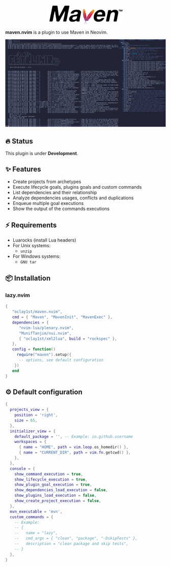 <br/>
<div align="center">
  <a  href="https://github.com/oclay1st/maven.nvim">
    <img src="assets/maven.png" alt="Logo" >
  </a>
</div>

**maven.nvim** is a plugin to use Maven in Neovim.

<div>
  <img src ="assets/screenshot.png">
</div>

## 🔥 Status
This plugin is under **Development**.

## ✨ Features

- Create projects from archetypes
- Execute lifecycle goals, plugins goals and custom commands
- List dependencies and their relationship
- Analyze dependencies usages, conflicts and duplications
- Enqueue multiple goal executions
- Show the output of the commands executions

## ⚡️ Requirements

-  Luarocks (install Lua headers)
-  For Unix systems:
   - `unzip`
-  For Windows systems:
   - `GNU tar`

## 📦 Installation

### lazy.nvim

```lua
{
   "oclay1st/maven.nvim",
   cmd = { "Maven", "MavenInit", "MavenExec" },
   dependencies = {
      "nvim-lua/plenary.nvim",
      "MunifTanjim/nui.nvim",
      { "oclay1st/xml2lua", build = "rockspec" },
   },
   config = function()
     require("maven").setup({
      -- options, see default configuration
    })
   end
}
```

## ⚙️  Default configuration

```lua
{
  projects_view = {
    position = 'right',
    size = 65,
  },
  initializer_view = {
    default_package = '', -- Example: io.github.username
    workspaces = {
      { name = "HOME", path = vim.loop.os_homedir() },
      { name = "CURRENT_DIR", path = vim.fn.getcwd() },
    },
  },
  console = {
    show_command_execution = true,
    show_lifecycle_execution = true,
    show_plugin_goal_execution = true,
    show_dependencies_load_execution = false,
    show_plugins_load_execution = false,
    show_create_project_execution = false,
  },
  mvn_executable = 'mvn',
  custom_commands = {
    -- Example: 
    -- {
    --   name = "lazy",
    --   cmd_args = { "clean", "package", "-DskipTests" },
    --   description = "clean package and skip tests",
    -- }
  }, 
}
```
